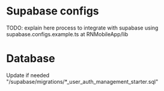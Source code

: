 # Supabase configs

TODO: explain here process to integrate with supabase using supabase.configs.example.ts at RNMobileApp/lib

# Database

Update if needed "/supabase/migrations/\*\_user_auth_management_starter.sql"
